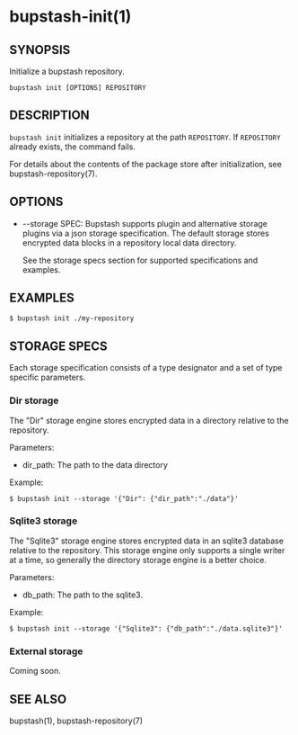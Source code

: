 bupstash-init(1) 
================

## SYNOPSIS

Initialize a bupstash repository.

`bupstash init [OPTIONS] REPOSITORY`

## DESCRIPTION

`bupstash init` initializes a repository at the path `REPOSITORY`.
If `REPOSITORY` already exists, the command fails.

For details about the contents of the package store after initialization, see bupstash-repository(7).


## OPTIONS

* --storage SPEC:
  Bupstash supports plugin and alternative storage plugins via a
  json storage specification. The default storage stores encrypted
  data blocks in a repository local data directory.

  See the storage specs section for supported specifications and examples.

## EXAMPLES

```
$ bupstash init ./my-repository
```

## STORAGE SPECS

Each storage specification consists of a type designator and a set
of type specific parameters.

### Dir storage

The "Dir" storage engine stores encrypted data in a directory relative
to the repository.

Parameters:

- dir_path: The path to the data directory

Example:

```
$ bupstash init --storage '{"Dir": {"dir_path":"./data"}'
```

### Sqlite3 storage

The "Sqlite3" storage engine stores encrypted data in an sqlite3 database relative
to the repository. This storage engine only supports a single writer at a time,
so generally the directory storage engine is a better choice.

Parameters:

- db_path: The path to the sqlite3.

Example:

```
$ bupstash init --storage '{"Sqlite3": {"db_path":"./data.sqlite3"}'
```

### External storage

Coming soon.

## SEE ALSO

bupstash(1), bupstash-repository(7)
